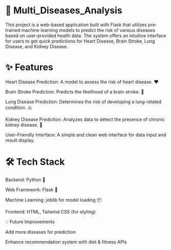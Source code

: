 # 🏥 Multi_Diseases_Analysis

This project is a web-based application built with Flask that utilizes pre-trained machine learning models to predict the risk of various diseases based on user-provided health data. The system offers an intuitive interface for users to get quick predictions for Heart Disease, Brain Stroke, Lung Disease, and Kidney Disease.

# ✨ Features

Heart Disease Prediction: A model to assess the risk of heart disease. ❤️

Brain Stroke Prediction: Predicts the likelihood of a brain stroke. 🧠

Lung Disease Prediction: Determines the risk of developing a lung-related condition. 🫁

Kidney Disease Prediction: Analyzes data to detect the presence of chronic kidney disease. 🫘

User-Friendly Interface: A simple and clean web interface for data input and result display.

# 🛠️ Tech Stack

Backend: Python 🐍

Web Framework: Flask 🧪

Machine Learning: joblib for model loading 📦

Frontend: HTML, Tailwind CSS (for styling)

💡 Future Improvements

Add more diseases for prediction

Enhance recommendation system with diet & fitness APIs
